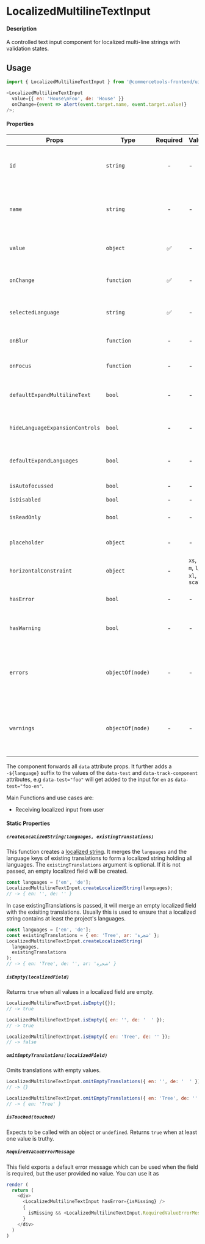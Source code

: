 # LocalizedMultilineTextInput

#### Description

A controlled text input component for localized multi-line strings with validation
states.

## Usage

```js
import { LocalizedMultilineTextInput } from '@commercetools-frontend/ui-kit';

<LocalizedMultilineTextInput
  value={{ en: 'House\nFoo', de: 'House' }}
  onChange={event => alert(event.target.name, event.target.value)}
/>;
```

#### Properties

| Props                           | Type             | Required | Values                             | Default | Description                                                                                                                                                     |
| ------------------------------- | ---------------- | :------: | ---------------------------------- | ------- | --------------------------------------------------------------------------------------------------------------------------------------------------------------- |
| `id`                            | `string`         |    -     | -                                  | -       | Used as prefix of HTML `id` property. Each input field id will have the language as a suffix (`${idPrefix}.${lang}`), e.g. `foo.en`                             |
| `name`                          | `string`         |    -     | -                                  | -       | Used as HTML `name` property for each input field. Each input field name will have the language as a suffix (`${namePrefix}.${lang}`), e.g. `foo.en`            |
| `value`                         | `object`         |    ✅    | -                                  | -       | Values to use. Keyed by language, the values are the actual values, e.g. `{ en: 'Horse', de: 'Pferd' }`                                                         |
| `onChange`                      | `function`       |    ✅    | -                                  | -       | Gets called when any input is changed. Is called with the change event of the changed input.                                                                    |
| `selectedLanguage`              | `string`         |    ✅    | -                                  | -       | Specifies which language will be shown in case the `LocalizedMultilineTextInput` is collapsed.                                                                  |
| `onBlur`                        | `function`       |    -     | -                                  | -       | Called when any field is blurred. Is called with the `event` of that field.                                                                                     |
| `onFocus`                       | `function`       |    -     | -                                  | -       | Called when any field is focussed. Is called with the `event` of that field.                                                                                    |
| `defaultExpandMultilineText`    | `bool`           |    -     | -                                  | `false` | Expands input components holding multiline values instead of collpasing them by default.                                                                        |
| `hideLanguageExpansionControls` | `bool`           |    -     | -                                  | `false` | Will hide the language expansion controls when set to `true`. All languages will be shown when set to `true`.                                                   |
| `defaultExpandLanguages`        | `bool`           |    -     | -                                  | `false` | Controls whether one or all languages are visible by default. Pass `true` to show all languages by default.                                                     |
| `isAutofocussed`                | `bool`           |    -     | -                                  | `false` | Sets the focus on the first input when `true` is passed.                                                                                                        |
| `isDisabled`                    | `bool`           |    -     | -                                  | `false` | Disables all input fields.                                                                                                                                      |
| `isReadOnly`                    | `bool`           |    -     | -                                  | `false` | Disables all input fields and shows them in read-only mode.                                                                                                     |
| `placeholder`                   | `object`         |    -     | -                                  | -       | Placeholders for each language. Object of the same shape as `value`.                                                                                            |
| `horizontalConstraint`          | `object`         |    -     | `xs`, `s`, `m`, `l`, `xl`, `scale` | `scale` | Horizontal size limit of the input fields.                                                                                                                      |
| `hasError`                      | `bool`           |    -     | -                                  | -       | Will apply the error state to each input without showing any error message.                                                                                     |
| `hasWarning`                    | `bool`           |    -     | -                                  | -       | Will apply the warning state to each input without showing any warning message.                                                                                 |
| `errors`                        | `objectOf(node)` |    -     | -                                  | -       | Used to show errors underneath the inputs of specific currencies. Pass an object whose key is a currency and whose value is the error to show for that key.     |
| `warnings`                      | `objectOf(node)` |    -     | -                                  | -       | Used to show warnings underneath the inputs of specific currencies. Pass an object whose key is a currency and whose value is the warning to show for that key. |

The component forwards all `data` attribute props. It further adds a `-${language}` suffix to the values of the `data-test` and `data-track-component` attributes, e.g `data-test="foo"` will get added to the input for `en` as `data-test="foo-en"`.

Main Functions and use cases are:

- Receiving localized input from user

#### Static Properties

##### `createLocalizedString(languages, existingTranslations)`

This function creates a [localized string](https://docs.commercetools.com/http-api-types.html#localizedstring). It merges the `languages` and the language keys of existing translations to form a localized string holding all languages.
The `existingTranslations` argument is optional. If it is not passed, an empty localized field will be created.

```js
const languages = ['en', 'de'];
LocalizedMultilineTextInput.createLocalizedString(languages);
// -> { en: '', de: '' }
```

In case existingTranslations is passed, it will merge an empty localized field with the exisiting translations. Usually this is used to ensure that a localized string contains at least the project's languages.

```js
const languages = ['en', 'de'];
const existingTranslations = { en: 'Tree', ar: 'شجرة' };
LocalizedMultilineTextInput.createLocalizedString(
  languages,
  existingTranslations
);
// -> { en: 'Tree', de: '', ar: 'شجرة' }
```

##### `isEmpty(localizedField)`

Returns `true` when all values in a localized field are empty.

```js
LocalizedMultilineTextInput.isEmpty({});
// -> true
```

```js
LocalizedMultilineTextInput.isEmpty({ en: '', de: '  ' });
// -> true
```

```js
LocalizedMultilineTextInput.isEmpty({ en: 'Tree', de: '' });
// -> false
```

##### `omitEmptyTranslations(localizedField)`

Omits translations with empty values.

```js
LocalizedMultilineTextInput.omitEmptyTranslations({ en: '', de: '  ' });
// -> {}
```

```js
LocalizedMultilineTextInput.omitEmptyTranslations({ en: 'Tree', de: '' });
// -> { en: 'Tree' }
```

##### `isTouched(touched)`

Expects to be called with an object or `undefined`.
Returns `true` when at least one value is truthy.

##### `RequiredValueErrorMessage`

This field exports a default error message which can be used when the field is
required, but the user provided no value. You can use it as

```js
render (
  return (
    <div>
      <LocalizedMultilineTextInput hasError={isMissing} />
      {
        isMissing && <LocalizedMultilineTextInput.RequiredValueErrorMessage />
      }
    </div>
  )
)
```
